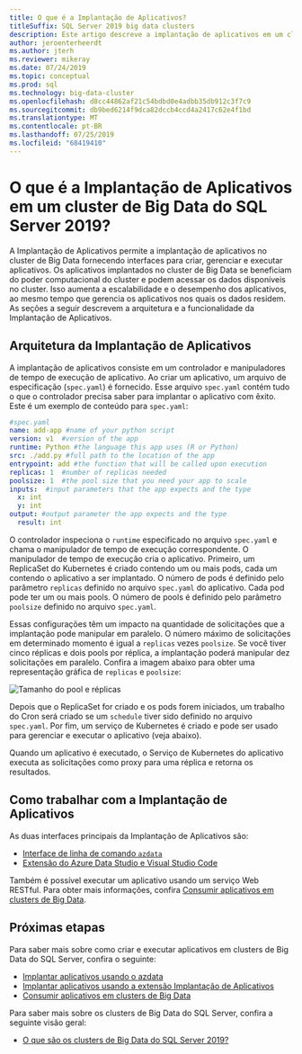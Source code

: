 ```yaml
---
title: O que é a Implantação de Aplicativos?
titleSuffix: SQL Server 2019 big data clusters
description: Este artigo descreve a implantação de aplicativos em um cluster de Big Data do SQL Server 2019 (versão prévia).
author: jeroenterheerdt
ms.author: jterh
ms.reviewer: mikeray
ms.date: 07/24/2019
ms.topic: conceptual
ms.prod: sql
ms.technology: big-data-cluster
ms.openlocfilehash: d8cc44862af21c54bdbd0e4adbb35db912c3f7c9
ms.sourcegitcommit: db9bed6214f9dca82dccb4ccd4a2417c62e4f1bd
ms.translationtype: MT
ms.contentlocale: pt-BR
ms.lasthandoff: 07/25/2019
ms.locfileid: "68419410"
---
```

# <a name="what-is-application-deployment-on-a-sql-server-2019-big-data-cluster"></a>O que é a Implantação de Aplicativos em um cluster de Big Data do SQL Server 2019?

A Implantação de Aplicativos permite a implantação de aplicativos no cluster de Big Data fornecendo interfaces para criar, gerenciar e executar aplicativos. Os aplicativos implantados no cluster de Big Data se beneficiam do poder computacional do cluster e podem acessar os dados disponíveis no cluster. Isso aumenta a escalabilidade e o desempenho dos aplicativos, ao mesmo tempo que gerencia os aplicativos nos quais os dados residem.
As seções a seguir descrevem a arquitetura e a funcionalidade da Implantação de Aplicativos.

## <a name="application-deployment-architecture"></a>Arquitetura da Implantação de Aplicativos

A implantação de aplicativos consiste em um controlador e manipuladores de tempo de execução de aplicativo. Ao criar um aplicativo, um arquivo de especificação (`spec.yaml`) é fornecido. Esse arquivo `spec.yaml` contém tudo o que o controlador precisa saber para implantar o aplicativo com êxito. Este é um exemplo de conteúdo para `spec.yaml`:

```yaml
#spec.yaml
name: add-app #name of your python script
version: v1  #version of the app
runtime: Python #the language this app uses (R or Python)
src: ./add.py #full path to the location of the app
entrypoint: add #the function that will be called upon execution
replicas: 1  #number of replicas needed
poolsize: 1  #the pool size that you need your app to scale
inputs:  #input parameters that the app expects and the type
  x: int
  y: int
output: #output parameter the app expects and the type
  result: int
```

O controlador inspeciona o `runtime` especificado no arquivo `spec.yaml` e chama o manipulador de tempo de execução correspondente. O manipulador de tempo de execução cria o aplicativo. Primeiro, um ReplicaSet do Kubernetes é criado contendo um ou mais pods, cada um contendo o aplicativo a ser implantado. O número de pods é definido pelo parâmetro `replicas` definido no arquivo `spec.yaml` do aplicativo. Cada pod pode ter um ou mais pools. O número de pools é definido pelo parâmetro `poolsize` definido no arquivo `spec.yaml`.

Essas configurações têm um impacto na quantidade de solicitações que a implantação pode manipular em paralelo. O número máximo de solicitações em determinado momento é igual a `replicas` vezes `poolsize`. Se você tiver cinco réplicas e dois pools por réplica, a implantação poderá manipular dez solicitações em paralelo. Confira a imagem abaixo para obter uma representação gráfica de `replicas` e `poolsize`:

![Tamanho do pool e réplicas](media/big-data-cluster-create-apps/poolsize-vs-replicas.png)

Depois que o ReplicaSet for criado e os pods forem iniciados, um trabalho do Cron será criado se um `schedule` tiver sido definido no arquivo `spec.yaml`. Por fim, um serviço de Kubernetes é criado e pode ser usado para gerenciar e executar o aplicativo (veja abaixo).

Quando um aplicativo é executado, o Serviço de Kubernetes do aplicativo executa as solicitações como proxy para uma réplica e retorna os resultados.

## <a name="how-to-work-with-application-deployment"></a>Como trabalhar com a Implantação de Aplicativos

As duas interfaces principais da Implantação de Aplicativos são: 
- [Interface de linha de comando `azdata`](big-data-cluster-create-apps.md)
- [Extensão do Azure Data Studio e Visual Studio Code](app-deployment-extension.md)

Também é possível executar um aplicativo usando um serviço Web RESTful. Para obter mais informações, confira [Consumir aplicativos em clusters de Big Data](big-data-cluster-consume-apps.md).

## <a name="next-steps"></a>Próximas etapas

Para saber mais sobre como criar e executar aplicativos em clusters de Big Data do SQL Server, confira o seguinte:

- [Implantar aplicativos usando o azdata](big-data-cluster-create-apps.md)
- [Implantar aplicativos usando a extensão Implantação de Aplicativos](app-deployment-extension.md)
- [Consumir aplicativos em clusters de Big Data](big-data-cluster-consume-apps.md)

Para saber mais sobre os clusters de Big Data do SQL Server, confira a seguinte visão geral:

- [O que são os clusters de Big Data do SQL Server 2019?](big-data-cluster-overview.md)
